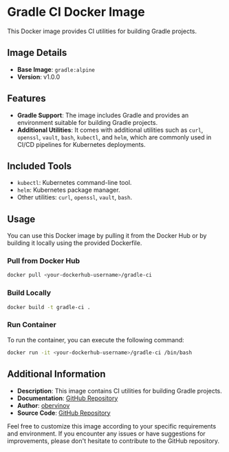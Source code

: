 # Gradle CI Docker Image

This Docker image provides CI utilities for building Gradle projects.

## Image Details

- **Base Image**: `gradle:alpine`
- **Version**: v1.0.0

## Features

- **Gradle Support**: The image includes Gradle and provides an environment suitable for building Gradle projects.
- **Additional Utilities**: It comes with additional utilities such as `curl`, `openssl`, `vault`, `bash`, `kubectl`, and `helm`, which are commonly used in CI/CD pipelines for Kubernetes deployments.

## Included Tools

- `kubectl`: Kubernetes command-line tool.
- `helm`: Kubernetes package manager.
- Other utilities: `curl`, `openssl`, `vault`, `bash`.

## Usage

You can use this Docker image by pulling it from the Docker Hub or by building it locally using the provided Dockerfile.

### Pull from Docker Hub

```bash
docker pull <your-dockerhub-username>/gradle-ci
```

### Build Locally

```bash
docker build -t gradle-ci .
```

### Run Container

To run the container, you can execute the following command:

```bash
docker run -it <your-dockerhub-username>/gradle-ci /bin/bash
```

## Additional Information

- **Description**: This image contains CI utilities for building Gradle projects.
- **Documentation**: [GitHub Repository](https://github.com/obervinov/images/docker/gradle-ci/README.md)
- **Author**: [obervinov](https://github.com/obervinov)
- **Source Code**: [GitHub Repository](https://github.com/obervinov/images)

Feel free to customize this image according to your specific requirements and environment. If you encounter any issues or have suggestions for improvements, please don't hesitate to contribute to the GitHub repository.